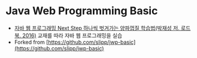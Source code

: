 # Java Web Programming Basic

- [자바 웹 프로그래밍 Next Step 하나씩 벗겨가는 양파껍질 학습법(박재성 저. 로드북. 2016)](http://book.naver.com/bookdb/book_detail.nhn?bid=11037465) 교재를 따라 자바 웹 프로그래밍을 실습
- Forked from [https://github.com/slipp/jwp-basic](https://github.com/slipp/jwp-basic)

